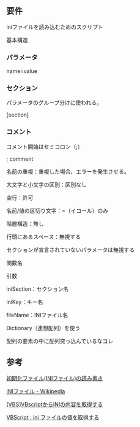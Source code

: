 ## 要件

iniファイルを読み込むためのスクリプト



基本構造



### パラメータ

name=value



### セクション

パラメータのグループ分けに使われる。

[section]



### コメント

コメント開始はセミコロン（;）

; comment



名前の重複：重複した場合、エラーを発生させる。

大文字と小文字の区別：区別なし

空行：許可

名前/値の区切り文字：=（イコール）のみ

階層構造：無し

行頭にあるスペース：無視する

セクションが宣言されていないパラメータは無視する



関数名





引数

iniSection：セクション名

iniKey：キー名

fileName：INIファイル名



Dictionary（連想配列）を使う

配列の要素の中に配列突っ込んでいるなコレ





## 参考

[初期化ファイル(INIファイル)の読み書き](http://home.a00.itscom.net/hatada/windows/file/profile01.html)

[INIファイル - Wikipedia](https://ja.wikipedia.org/wiki/INI%E3%83%95%E3%82%A1%E3%82%A4%E3%83%AB)

[[VBS]VBscriptからINIの内容を取得する](https://kuroparu.com/iniget/)

[VBScript : ini ファイルの値を取得する](https://logicalerror.seesaa.net/article/129131803.html)





